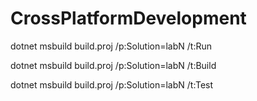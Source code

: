 # CrossPlatformDevelopment
dotnet msbuild build.proj /p:Solution=labN /t:Run  

dotnet msbuild build.proj /p:Solution=labN /t:Build

dotnet msbuild build.proj /p:Solution=labN /t:Test
